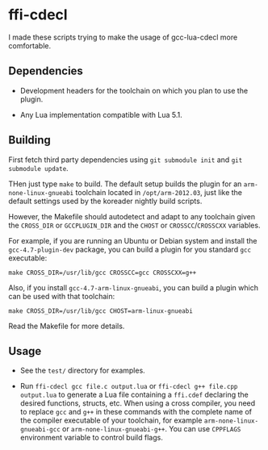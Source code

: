 ffi-cdecl
=========

I made these scripts trying to make the usage of gcc-lua-cdecl more comfortable.

Dependencies
------------

* Development headers for the toolchain on which you plan to use the plugin.

* Any Lua implementation compatible with Lua 5.1.

Building
--------

First fetch third party dependencies using `git submodule init` and
`git submodule update`.

THen just type `make` to build. The default setup builds the plugin
for an `arm-none-linux-gnueabi` toolchain located in `/opt/arm-2012.03`,
just like the default settings used by the koreader nightly build scripts.

However, the Makefile should autodetect and adapt to any toolchain given
the `CROSS_DIR` or `GCCPLUGIN_DIR` and the `CHOST` or `CROSSCC`/`CROSSCXX`
variables.

For example, if you are running an Ubuntu or Debian system and install the
`gcc-4.7-plugin-dev` package, you can build a plugin for you standard
`gcc` executable:

	make CROSS_DIR=/usr/lib/gcc CROSSCC=gcc CROSSCXX=g++

Also, if you install `gcc-4.7-arm-linux-gnueabi`, you can build a plugin
which can be used with that toolchain:

	make CROSS_DIR=/usr/lib/gcc CHOST=arm-linux-gnueabi

Read the Makefile for more details.

Usage
-----

* See the `test/` directory for examples.

* Run `ffi-cdecl gcc file.c output.lua` or `ffi-cdecl g++ file.cpp output.lua`
  to generate a Lua file containing a `ffi.cdef` declaring
  the desired functions, structs, etc. When using a cross compiler,
   you need to replace `gcc` and `g++` in these commands with the complete
  name of the compiler executable of your toolchain, for example
  `arm-none-linux-gnueabi-gcc` or `arm-none-linux-gnueabi-g++`. You can use
  `CPPFLAGS` environment variable to control build flags.
